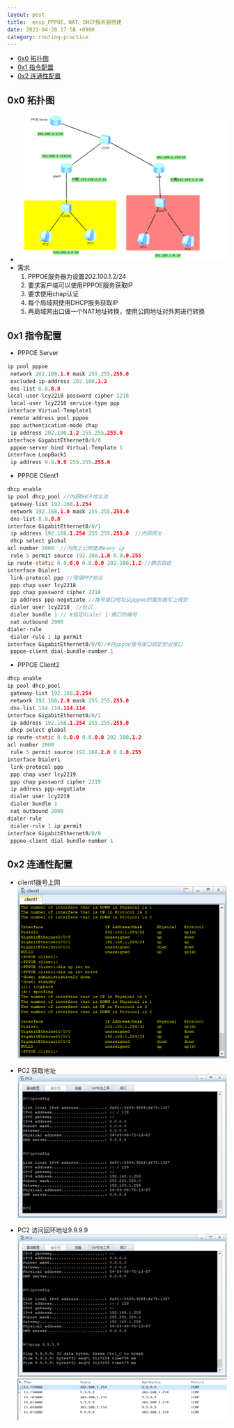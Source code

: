 ```yaml
---
layout: post
title:  ensp_PPPOE、NAT、DHCP服务器搭建
date: 2021-04-28 17:58 +0900
category: routing-practice
---
```

<!-- TOC -->

- [0x0 拓扑图](#0x0-拓扑图)
- [0x1 指令配置](#0x1-指令配置)
- [0x2 连通性配置](#0x2-连通性配置)

<!-- /TOC -->
## 0x0 拓扑图

- ![](/images/20210428-1.png)
- 需求
  1. PPPOE服务器为设置202.100.1.2/24
  2. 要求客户端可以使用PPPOE服务获取IP
  3. 要求使用chap认证
  4. 每个局域网使用DHCP服务获取IP
  5. 再局域网出口做一个NAT地址转换，使用公网地址对外网进行转换

## 0x1 指令配置

- PPPOE Server
```c
ip pool pppoe
 network 202.100.1.0 mask 255.255.255.0 
 excluded-ip-address 202.100.1.2 
 dns-list 8.8.8.8
local-user lcy2218 password cipher 2218
 local-user lcy2218 service-type ppp
interface Virtual-Template1
 remote address pool pppoe
 ppp authentication-mode chap
 ip address 202.100.1.2 255.255.255.0 
interface GigabitEthernet0/0/0
 pppoe-server bind Virtual-Template 1
interface LoopBack1
 ip address 9.9.9.9 255.255.255.0 
```

- PPPOE Client1
```c
dhcp enable
ip pool dhcp_pool //内网DHCP地址池
 gateway-list 192.168.1.254 
 network 192.168.1.0 mask 255.255.255.0  
 dns-list 8.8.8.8
interface GigabitEthernet0/0/1
 ip address 192.168.1.254 255.255.255.0  //内网网关
 dhcp select global
acl number 2000  //内网上公网使用easy ip
 rule 5 permit source 192.168.1.0 0.0.0.255
ip route-static 0.0.0.0 0.0.0.0 202.100.1.2 //静态路由
interface Dialer1
 link-protocol ppp //使用PPP协议
 ppp chap user lcy2218
 ppp chap password cipher 2218
 ip address ppp-negotiate //拨号接口地址从pppoe的服务器写上得到
 dialer user lcy2218  //标识
 dialer bundle 1 // #指定dialer 1 接口的编号
 nat outbound 2000 
dialer-rule
 dialer-rule 1 ip permit
interface GigabitEthernet0/0/0//#将pppoe拨号接口绑定到出接口
 pppoe-client dial-bundle-number 1
```

- PPPOE Client2
```c
dhcp enable
ip pool dhcp_pool
 gateway-list 192.168.2.254 
 network 192.168.2.0 mask 255.255.255.0 
 dns-list 114.114.114.114 
interface GigabitEthernet0/0/1
 ip address 192.168.1.254 255.255.255.0 
 dhcp select global
ip route-static 0.0.0.0 0.0.0.0 202.100.1.2
acl number 2000  
 rule 5 permit source 192.168.2.0 0.0.0.255 
interface Dialer1
 link-protocol ppp
 ppp chap user lcy2219
 ppp chap password cipher 2219
 ip address ppp-negotiate
 dialer user lcy2219
 dialer bundle 1
 nat outbound 2000
dialer-rule
 dialer-rule 1 ip permit
interface GigabitEthernet0/0/0
 pppoe-client dial-bundle-number 1 
```

## 0x2 连通性配置
- client1拨号上网
  ![](/images/20210428-5.png)
- PC2 获取地址
  ![](/images/20210428-2.png)

- PC2 访问回环地址9.9.9.9
  ![](/images/20210428-3.png)
  ![](/images/20210428-4.png)
